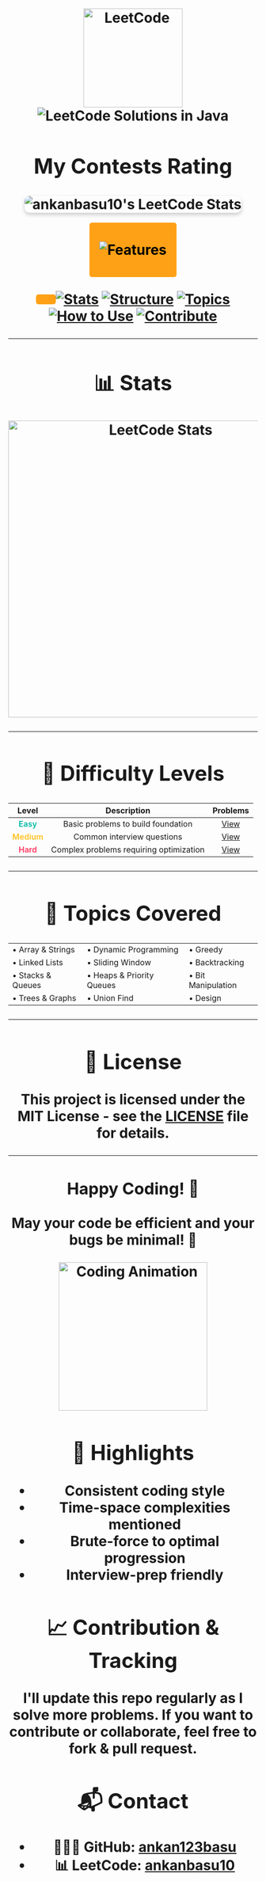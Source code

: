 <div align="center">
  <h1 align="center">
    <a href="https://leetcode.com/">
      <img src="https://upload.wikimedia.org/wikipedia/commons/1/19/LeetCode_logo_black.png" alt="LeetCode" width="200"/>
    </a>
    <br/>
    <img src="https://readme-typing-svg.herokuapp.com?font=Fira+Code&weight=600&size=30&duration=3000&pause=1000&color=FFA116&center=true&vCenter=true&width=600&height=50&lines=LeetCode+Solutions+in+Java" alt="LeetCode Solutions in Java" />
    <br/>
    <!-- LeetCode Stats Section -->
    <div style="margin: 30px 0; text-align: center;">
      <h2>My Contests Rating</h2>
      <div style="display: flex; justify-content: center; margin: 20px 0;">
        <!-- LeetCard with contest stats -->
        <div style="margin: 0 auto;">
          <img 
            src="https://leetcard.jacoblin.cool/ankanbasu10?ext=contest" 
            alt="ankanbasu10's LeetCode Stats" 
            style="max-width: 100%; height: auto; border-radius: 10px; box-shadow: 0 4px 8px rgba(0,0,0,0.2);"
          />
        </div>
      </div>
      <div style="margin: 15px 0;">
        <a 
          href="https://leetcode.com/u/ankanbasu10/" 
          target="_blank" 
          style="
            display: inline-block; 
            background: #FFA116; 
            color: #000; 
            padding: 10px 20px; 
            border-radius: 5px; 
            text-decoration: none; 
            font-weight: bold; 
            transition: all 0.3s ease;
            font-family: -apple-system, BlinkMacSystemFont, 'Segoe UI', Roboto, Oxygen, Ubuntu, Cantarell, 'Open Sans', 'Helvetica Neue', sans-serif;
          "
          onmouseover="this.style.background='#ffb84d'"
          onmouseout="this.style.background='#FFA116'"
        >
         

  <p align="center">
    <img src="https://readme-typing-svg.herokuapp.com?font=Fira+Code&size=18&duration=2000&pause=500&color=34D058&center=true&vCenter=true&width=800&height=50&lines=🔍+Curated+collection+of+optimized+LeetCode+solutions;🚀+Detailed+explanations+and+time+complexity+analysis;🎯+Categorized+by+difficulty+and+topics;💡+Perfect+for+interview+preparation;🔥+Updated+regularly+with+new+solutions" alt="Features" />
  </p>

  <p align="center">
    <a href="#-stats"><img src="https://img.shields.io/badge/Stats-FFA116?style=flat-square" alt="Stats"></a>
    <a href="#-structure"><img src="https://img.shields.io/badge/Structure-FFA116?style=flat-square" alt="Structure"></a>
    <a href="#-topics"><img src="https://img.shields.io/badge/Topics-FFA116?style=flat-square" alt="Topics"></a>
    <a href="#-how-to-use"><img src="https://img.shields.io/badge/How_To_Use-FFA116?style=flat-square" alt="How to Use"></a>
    <a href="#-contribution"><img src="https://img.shields.io/badge/Contribute-FFA116?style=flat-square" alt="Contribute"></a>
  </p>
</div>

---

## 📊 Stats

<div align="center">
  <a href="https://leetcode.com/u/ankanbasu10/">
    <img src="https://leetcard.jacoblin.cool/ankanbasu10?ext=heatmap&theme=dark" alt="LeetCode Stats" width="600"/>
  </a>
</div>

---

## 🎯 Difficulty Levels

<div align="center">

| Level | Description | Problems |
|:-----:|:-----------:|:--------:|
| <span style="color: #00B8A3; font-weight: 600">Easy</span> | Basic problems to build foundation | [View](/Easy) |
| <span style="color: #FFC01E; font-weight: 600">Medium</span> | Common interview questions | [View](/Medium) |
| <span style="color: #FF375F; font-weight: 600">Hard</span> | Complex problems requiring optimization | [View](/Hard) |

</div>

---

## 🧠 Topics Covered

<div align="center">
  <table>
    <tr>
      <td>• Array & Strings</td>
      <td>• Dynamic Programming</td>
      <td>• Greedy</td>
    </tr>
    <tr>
      <td>• Linked Lists</td>
      <td>• Sliding Window</td>
      <td>• Backtracking</td>
    </tr>
    <tr>
      <td>• Stacks & Queues</td>
      <td>• Heaps & Priority Queues</td>
      <td>• Bit Manipulation</td>
    </tr>
    <tr>
      <td>• Trees & Graphs</td>
      <td>• Union Find</td>
      <td>• Design</td>
    </tr>
  </table>
</div>

---

## 📝 License

This project is licensed under the MIT License - see the [LICENSE](LICENSE) file for details.

---

<div align="center" style="margin: 2rem 0;">
  <h3>Happy Coding! 🎉</h3>
  <p>May your code be efficient and your bugs be minimal! 🚀</p>
  <img src="https://media.giphy.com/media/v1.Y2lkPTc5MGI3NjExcTVuY3ZzZ3V5c2V2eXhhaWl6c2t3b2V6dWtqZzV6dWlwY3VzZiZlcD12MV9pbnRlcm5hbF9naWZfYnlfaWQmY3Q9Zw/3o7btPCcdNniyf0ArS/giphy.gif" width="300" alt="Coding Animation">
</div>

## 🌟 Highlights
- Consistent coding style
- Time-space complexities mentioned
- Brute-force to optimal progression
- Interview-prep friendly


## 📈 Contribution & Tracking
I'll update this repo regularly as I solve more problems. If you want to contribute or collaborate, feel free to fork & pull request.

## 📬 Contact
- 🧑🏻‍💻 GitHub: [ankan123basu](https://github.com/ankan123basu)
- 📊 LeetCode: [ankanbasu10](https://leetcode.com/u/ankanbasu10/)
